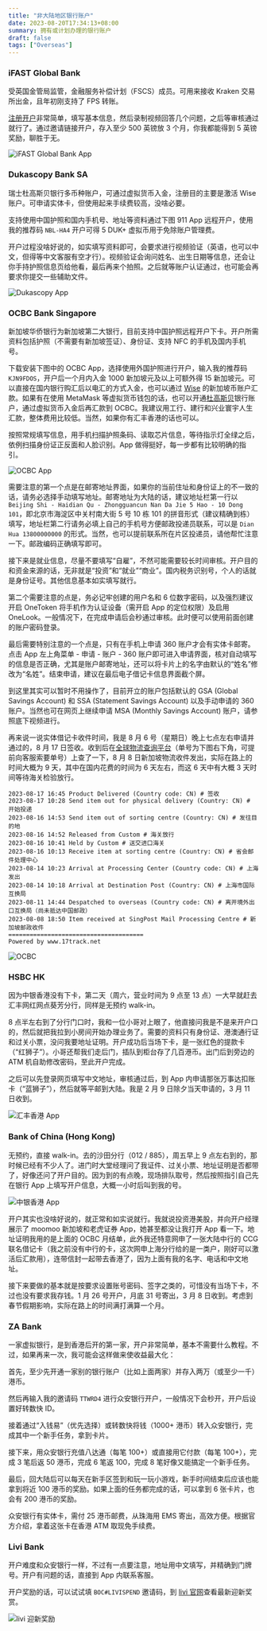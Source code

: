 ```yaml
---
title: "非大陆地区银行账户"
date: 2023-08-20T17:34:13+08:00
summary: 拥有或计划办理的银行账户
draft: false
tags: ["Overseas"]
---
```


### iFAST Global Bank

受英国金管局监管，金融服务补偿计划（FSCS）成员。可用来接收 Kraken 交易所出金，且年初刚支持了 FPS 转账。

[注册开户][iFAST Global Bank]非常简单，填写基本信息，然后录制视频回答几个问题，之后等审核通过就行了。通过邀请链接开户，存入至少 500 英镑放 3 个月，你我都能得到 5 英镑奖励，聊胜于无。

![iFAST Global Bank App](https://img.shuaizheng.org/2403/ifast.jpg)

### Dukascopy Bank SA

瑞士杜高斯贝银行多币种账户，可通过虚拟货币入金，注册目的主要是激活 Wise 账户。可申请实体卡，但使用起来手续费较高，没啥必要。

支持使用中国护照和国内手机号、地址等资料通过下图 911 App 远程开户，使用我的推荐码 `NBL-HA4` 开户可得 5 DUK+ 虚拟币用于免除账户管理费。

开户过程没啥好说的，如实填写资料即可，会要求进行视频验证（英语，也可以中文，但得等中文客服有空才行）。视频验证会询问姓名、出生日期等信息，还会让你手持护照信息页给他看，最后再来个拍照。之后就等账户认证通过，也可能会再要求你提交一些辅助文件。

![Dukascopy App](https://img.shuaizheng.org/2308/dukascopy-app.jpg)

### OCBC Bank Singapore

新加坡华侨银行为新加坡第二大银行，目前支持中国护照远程开户下卡。开户所需资料包括护照（不需要有新加坡签证）、身份证、支持 NFC 的手机及国内手机号。

下载安装下图中的 OCBC App，选择使用外国护照进行开户，输入我的推荐码 `KJN9FDOS`，开户后一个月内入金 1000 新加坡元及以上可额外得 15 新加坡元。可以直接在国内银行购汇后以电汇的方式入金，也可以通过 [Wise] 的新加坡币账户汇款。如果有在使用 MetaMask 等虚拟货币钱包的话，也可以开通[杜高斯贝]银行账户，通过虚拟货币入金后再汇款到 OCBC。我建议用工行、建行和兴业寰宇人生汇款，整体费用比较低。当然，如果你有汇丰香港的话也可以。

按照常规填写信息，用手机扫描护照条码、读取芯片信息，等待指示灯全绿之后，依例扫描身份证正反面和人脸识别。App 做得挺好，每一步都有比较明确的指引。

![OCBC App](https://img.shuaizheng.org/2308/ocbc-app.jpg)

需要注意的第一个点是在邮寄地址界面，如果你的当前住址和身份证上的不一致的话，请务必选择手动填写地址。邮寄地址为大陆的话，建议地址栏第一行以 `Beijing Shi - Haidian Qu - Zhongguancun Nan Da Jie 5 Hao - 10 Dong 101`，即北京市海淀区中关村南大街 5 号 10 栋 101 的拼音形式（建议精确到栋）填写，地址栏第二行请务必填上自己的手机号方便邮政投递员联系，可以是 `Dian Hua 13800000000` 的形式。当然，也可以提前联系所在片区投递员，请他帮忙注意一下。邮政编码正确填写即可。

接下来是就业信息，尽量不要填写“自雇”，不然可能需要较长时间审核。开户目的和资金来源的话，无非就是“投资”和“就业”“商业”。国内税务识别号，个人的话就是身份证号。其他信息基本如实填写就行。

第二个需要注意的点是，务必记牢创建的用户名和 6 位数字密码，以及强烈建议开启 OneToken 将手机作为认证设备（需开启 App 的定位权限）及启用 OneLook。一般情况下，在完成申请后会秒通过审核。此时便可以使用前面创建的账户密码登录。

最后需要特别注意的一个点是，只有在手机上申请 360 账户才会有实体卡邮寄。点击 App 左上角菜单 - 申请 - 账户 - 360 账户即可进入申请界面，核对自动填写的信息是否正确，尤其是账户邮寄地址，还可以将卡片上的名字由默认的“姓名”修改为“名姓”。结束申请，建议在最后电子借记卡信息界面截个屏。

到这里其实可以暂时不用操作了，目前开立的账户包括默认的 GSA (Global Savings Account) 和 SSA (Statement Savings Account) 以及手动申请的 360 账户。当然也可在网页上继续申请 MSA (Monthly Savings Account) 账户，请参照底下视频进行。

再来说一说实体借记卡收件时间，我是 8 月 6 号（星期日）晚上七点左右申请并通过的，8 月 17 日签收。收到后在[全球物流查询平台]（单号为下图右下角，可提前向客服索要单号）上查了一下，8 月 8 日新加坡物流收件发出，实际在路上的时间大概为 9 天，其中在国内花费的时间为 6 天左右，而这 6 天中有大概 3 天时间等待海关检验放行。

```text
2023-08-17 16:45 Product Delivered (Country code: CN) # 签收
2023-08-17 10:28 Send item out for physical delivery (Country: CN) # 开始投递
2023-08-16 14:53 Send item out of sorting centre (Country: CN) # 发往目的地
2023-08-16 14:52 Released from Custom # 海关放行
2023-08-16 10:41 Held by Custom # 送交进口海关
2023-08-16 10:13 Receive item at sorting centre (Country: CN) # 省会邮件处理中心
2023-08-14 10:23 Arrival at Processing Center (Country code: CN) # 上海发出
2023-08-14 10:18 Arrival at Destination Post (Country: CN) # 上海市国际互换局
2023-08-11 14:44 Despatched to overseas (Country code: CN) # 离开境外出口互换局（尚未抵达中国邮政）
2023-08-08 18:50 Item received at SingPost Mail Processing Centre # 新加坡邮政收件
======================================
Powered by www.17track.net
```

![OCBC](https://img.shuaizheng.org/2308/ocbc-letter.jpg)

<!-- {{< youtube -A9rBObAZn4 >}} -->

### HSBC HK

因为中银香港没有下卡，第二天（周六，营业时间为 9 点至 13 点）一大早就赶去汇丰网红网点葵芳分行，同样是无预约 walk-in。

8 点半左右到了分行门口时，我和一位小哥对上眼了，他直接问我是不是来开户口的，然后就把我拉到小房间开始办理业务了。需要的资料只有身份证、港澳通行证和过关小票，没问我要地址证明。开户成功后当场下卡，是一张红色的提款卡（“红狮子”）。小哥还帮我们走后门，插队到柜台存了几百港币。出门后到旁边的 ATM 机自助修改密码，至此开户完成。

之后可以先登录网页填写中文地址，审核通过后，到 App 内申请那张万事达扣账卡（“蓝狮子”），然后就等平邮到大陆。我是 2 月 9 日除夕当天申请的，3 月 11 日收到。

![汇丰香港 App](https://img.shuaizheng.org/2403/hsbc-app.jpg)

### Bank of China (Hong Kong)

无预约，直接 walk-in。去的沙田分行（012 / 885），周五早上 9 点左右到的，那时候已经有不少人了。进门时大堂经理问了我证件、过关小票、地址证明是否都带了，好像还问了开户目的。因为到的有点晚，现场排队取号，然后按照指引自己先在银行 App 上填写开户信息，大概一小时后叫到我的号。

![中银香港 App](https://img.shuaizheng.org/2403/boc-app.jpg)

开户其实也没啥好说的，就正常和如实说就行。我就说投资港美股，并向开户经理展示了 moomoo 新加坡和老虎证券 App，她甚至都没让我打开 App 看一下。地址证明我用的是上面的 OCBC 月结单，此外我还特意网申了一张大陆中行的 CCG 联名借记卡（我之前没有中行的卡，这次网申上海分行给的是一类户，刚好可以激活后汇款用），连带信封一起带去香港了，因为上面有我的名字、电话和中文地址。

接下来要做的基本就是按要求设置账号密码、签字之类的，可惜没有当场下卡，不过也没有要求我存钱。1 月 26 号开户，月底 31 号寄出，3 月 8 日收到。考虑到春节假期影响，实际在路上的时间满打满算一个月。

### ZA Bank

一家虚拟银行，是到香港后开的第一家，开户非常简单，基本不需要什么教程。不过，如果再来一次，我可能会这样做来使收益最大化：

首先，至少先开通一家别的银行账户（比如上面两家）并存入两万（或至少一千）港币。

然后再输入我的邀请码 `TTWRD4` 进行众安银行开户，一般情况下会秒开，开户后设置好转数快 ID。

接着通过“入钱易”（优先选择）或转数快将钱（1000+ 港币）转入众安银行，完成其中一个新手任务，拿到卡片。

接下来，用众安银行充值八达通（每笔 100+）或直接用它付款（每笔 100+），完成 3 笔后返 50 港币，完成 6 笔返 100，完成 8 笔好像又能搞定一个新手任务。

最后，回大陆后可以每天在新手区签到和玩一玩小游戏，新手时间结束后应该也能拿到将近 100 港币的奖励。如果上面的任务都完成的话，可以拿到 6 张卡片，也会有 200 港币的奖励。

众安银行有实体卡，需付 25 港币邮费，从珠海用 EMS 寄出，高效方便。根据官方介绍，拿着这张卡在香港 ATM 取现免手续费。

### Livi Bank

开户难度和众安银行一样，不过有一点要注意，地址用中文填写，并精确到门牌号。开户有问题的话，直接到 App 内联系客服。

开户奖励的话，可以试试填 `BOC#LIVISPEND` 邀请码，到 [livi 官网]查看最新迎新奖赏。

![livi 迎新奖励](https://img.shuaizheng.org/2403/livi.png)

[全球物流查询平台]: https://www.17track.net/zh-cn
[杜高斯贝]: https://blog.shuaizheng.org/posts/overseas-bank-accounts/#dukascopy-bank-sa
[Wise]: https://blog.shuaizheng.org/posts/overseas-payment-methods/#wise
[livi 官网]: https://www.livibank.com/zh_HK/happiness/livi-boc-offer
[iFAST Global Bank]: https://link.zs.fyi/ifast
